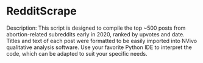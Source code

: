 # RedditScrape
Description: 
This script is designed to compile the top ~500 posts from abortion-related subreddits early in 2020, ranked by upvotes and date. Titles and text of each post were formatted to be easily imported into NVivo qualitative analysis software. Use your favorite Python IDE to interpret the code, which can be adapted to suit your specific needs. 
